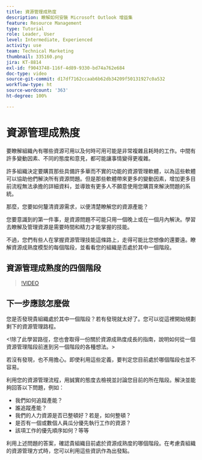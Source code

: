 ```yaml
---
title: 資源管理成熟度
description: 瞭解如何安裝 Microsoft Outlook 增益集
feature: Resource Management
type: Tutorial
role: Leader, User
level: Intermediate, Experienced
activity: use
team: Technical Marketing
thumbnail: 335160.png
jira: KT-8814
exl-id: f9043748-116f-4d89-9330-bd74a762e684
doc-type: video
source-git-commit: d17df7162ccaab6b62db34209f50131927c0a532
workflow-type: ht
source-wordcount: '363'
ht-degree: 100%

---
```


# 資源管理成熟度

要瞭解組織內有哪些資源可用以及何時可用可能是非常複雜且耗時的工作。中間有許多變動因素、不同的態度和意見，都可能讓事情變得更複雜。

許多組織決定要購買那些具備許多華而不實的功能的資源管理軟體，以為這些軟體可以協助他們解決所有資源問題。但是那些軟體帶來更多的變動因素，增加更多目前流程無法承擔的詳細資料，並導致有更多人不願意使用您購買來解決問題的系統。

那麼，您要如何釐清資源需求，以便清楚瞭解您的資源產能？

您要意識到的第一件事，是資源問題不可能只用一個晚上或在一個月內解決。學習去瞭解及管理資源是需要時間和精力才能掌握的技能。

不過，您們有些人在掌握資源管理技能這條路上，走得可能比您想像的還要遠。瞭解資源成熟度模型的每個階段，並看看您的組織是否處於其中一個階段。

## 資源管理成熟度的四個階段

>[!VIDEO](https://video.tv.adobe.com/v/335160/?quality=12&learn=on&enablevpops)


## 下一步應該怎麼做

您是否發現貴組織處於其中一個階段？若有發現就太好了。您可以從這裡開始規劃剩下的資源管理路程。

&lt;!除了此學習路徑，您也會取得一份關於資源成熟度成長的指南，說明如何從一個資源管理階段前進到另一個階段的各種想法。&gt;

若沒有發現，也不用擔心。即使利用這些定義，要判定您目前處於哪個階段也並不容易。

利用您的資源管理流程，用誠實的態度去檢視並討論您目前的所在階段。解決並能夠回答以下問題，例如：

* 我們如何追蹤產能？
* 誰追蹤產能？
* 我們的人力資源是否已整頓好？若是，如何整頓？
* 是否有一個或數個人員瓜分優先執行工作的資源？
* 該項工作的優先順序如何？等等

利用上述問題的答案，確認貴組織目前處於資源成熟度的哪個階段。在考慮貴組織的資源管理方式時，您可以利用這些資訊作為出發點。
